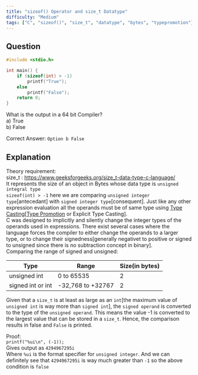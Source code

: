```yaml
---
title: "sizeof() Operator and size_t Datatype"
difficulty: "Medium"
tags: ["C", "sizeof()", "size_t", "datatype", "bytes", "typepromotion"]
---
```

## Question
```C
#include <stdio.h>

int main() {
    if (sizeof(int) > -1)
        printf("True");
    else
        printf("False");
    return 0;
}
```
What is the output in a 64 bit Compiler?  
a) True  
b) False  

Correct Answer: `Option b False`  

## Explanation
Theory requirement:  
size_t : https://www.geeksforgeeks.org/size_t-data-type-c-language/  
It represents the size of an object in Bytes whose data type is `unsigned integral type`  
`sizeof(int) > -1` here we are comparing `unsigned integer type`[antecedant] with `signed integer type`[consequent]. Just like any other expression evaluation all the operands must be of same type using [Type Casting](https://www.w3schools.com/java/java_type_casting.asp/)[[Type Promotion](https://www.geeksforgeeks.org/automatic-type-promotion-in-overloading-in-java/) or Explicit Type Casting].  
C was designed to implicitly and silently change the integer types of the operands used in expressions. There exist several cases where the language forces the compiler to either change the operands to a larger type, or to change their signedness[generally negativet to positive or signed to unsigned since there is no subtraction concept in binary].    
Comparing the range of signed and unsigned:  

|       Type        |    Range          |  Size(in bytes)|
|-------------------|-------------------|----------------|
|   unsigned int    |    0 to 65535     |       2        |
| signed int or int | -32,768 to +32767 |       2        |

Given that a `size_t` is at least as large as an `int`[the maximum value of `unsigned int` is way more than `signed int`], the `signed operand` is converted to the type of the `unsigned operand`. This means the value -1 is converted to the largest value that can be stored in a `size_t`. Hence, the comparison results in false and `False` is printed.  

Proof:  
`printf("%ui\n", (-1));`  
Gives output as `4294967295i`  
Where `%ui` is the format specifier for `unsigned integer`. And we can definitely see that `4294967295i` is way much greater than `-1` so the above condition is `false`